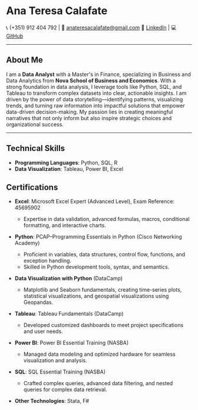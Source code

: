 # Ana Teresa Calafate

📞 (+351) 912 404 792 | 📧 [anateresacalafate@gmail.com](mailto:anateresacalafate@gmail.com)  💼 [LinkedIn](https://www.linkedin.com/in/anateresacalafate) | 💻 [GitHub]()

---

## About Me

I am a **Data Analyst** with a Master's in Finance, specializing in Business and Data Analytics from **Nova School of Business and Economics**. With a strong foundation in data analysis, I leverage tools like Python, SQL, and Tableau to transform complex datasets into clear, actionable insights. I am driven by the power of data storytelling—identifying patterns, visualizing trends, and turning raw information into impactful solutions that empower data-driven decision-making. My passion lies in creating meaningful narratives that not only inform but also inspire strategic choices and organizational success.

---

## Technical Skills

- **Programming Languages**: Python, SQL, R
- **Data Visualization**: Tableau, Power BI, Excel
  

## Certifications

- **Excel**: Microsoft Excel Expert (Advanced Level), Exam Reference: 45695902  
  - Expertise in data validation, advanced formulas, macros, conditional formatting, and interactive charts.

- **Python**: PCAP–Programming Essentials in Python (Cisco Networking Academy)  
  - Proficient in variables, data structures, control flow, functions, and exception handling.
  - Skilled in Python development tools, syntax, and semantics.

- **Data Visualization with Python** (DataCamp)  
  - Matplotlib and Seaborn fundamentals, creating time-series plots, statistical visualizations, and geospatial visualizations using Geopandas.

- **Tableau**: Tableau Fundamentals (DataCamp)  
  - Developed customized dashboards to meet project specifications and user needs.

- **Power BI**: Power BI Essential Training (NASBA)  
  - Managed data modeling and optimized hardware for seamless visualization and analysis.

- **SQL**: SQL Essential Training (NASBA)  
  - Crafted complex queries, advanced data filtering, and nested queries for complex data retrieval.

- **Other Technologies**: Stata, F#
